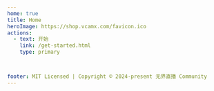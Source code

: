 ```yaml
---
home: true
title: Home
heroImage: https://shop.vcamx.com/favicon.ico
actions:
  - text: 开始
    link: /get-started.html
    type: primary



footer: MIT Licensed | Copyright © 2024-present 无界直播 Community
---
```


